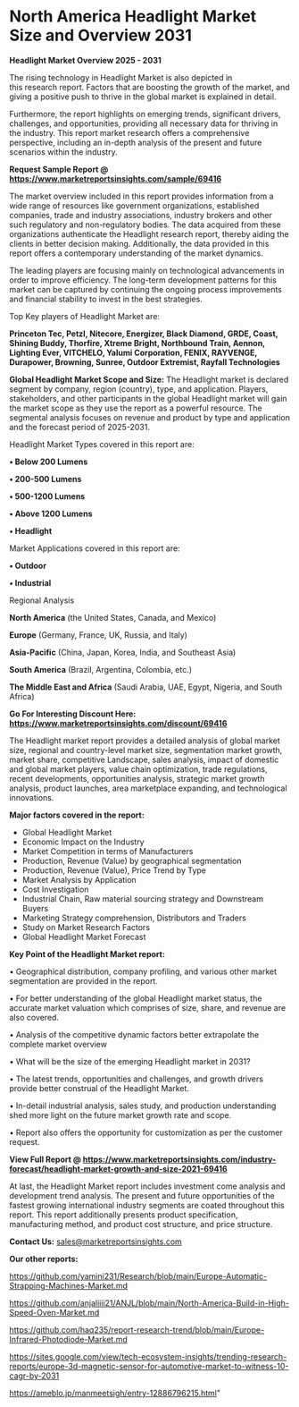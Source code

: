 # North America Headlight Market Size and Overview 2031

<Strong> Headlight Market Overview 2025 - 2031</strong>

The rising technology in Headlight Market is also depicted in this research report. Factors that are boosting the growth of the market, and giving a positive push to thrive in the global market is explained in detail.

Furthermore, the report highlights on emerging trends, significant drivers, challenges, and opportunities, providing all necessary data for thriving in the industry. This report market research offers a comprehensive perspective, including an in-depth analysis of the present and future scenarios within the industry.

<strong>Request Sample Report @ <a href=https://www.marketreportsinsights.com/sample/69416>https://www.marketreportsinsights.com/sample/69416</a></strong>

The market overview included in this report provides information from a wide range of resources like government organizations, established companies, trade and industry associations, industry brokers and other such regulatory and non-regulatory bodies. The data acquired from these organizations authenticate the Headlight research report, thereby aiding the clients in better decision making. Additionally, the data provided in this report offers a contemporary understanding of the market dynamics.

The leading players are focusing mainly on technological advancements in order to improve efficiency. The long-term development patterns for this market can be captured by continuing the ongoing process improvements and financial stability to invest in the best strategies.

Top Key players of Headlight Market are:

<strong>Princeton Tec, Petzl, Nitecore, Energizer, Black Diamond, GRDE, Coast, Shining Buddy, Thorfire, Xtreme Bright, Northbound Train, Aennon, Lighting Ever, VITCHELO, Yalumi Corporation, FENIX, RAYVENGE, Durapower, Browning, Sunree, Outdoor Extremist, Rayfall Technologies</strong>

<strong><b>Global Headlight Market Scope and Size:</b></strong>
The Headlight market is declared segment by company, region (country), type, and application. Players, stakeholders, and other participants in the global Headlight market will gain the market scope as they use the report as a powerful resource. The segmental analysis focuses on revenue and product by type and application and the forecast period of 2025-2031.

Headlight Market Types covered in this report are:

<strong>• Below 200 Lumens

• 200-500 Lumens

• 500-1200 Lumens

• Above 1200 Lumens

• Headlight</strong>

Market Applications covered in this report are:

<strong>• Outdoor

• Industrial</strong> 

Regional Analysis

<strong>North America</strong> (the United States, Canada, and Mexico)

<strong>Europe</strong> (Germany, France, UK, Russia, and Italy)

<strong>Asia-Pacific</strong> (China, Japan, Korea, India, and Southeast Asia)

<strong>South America</strong> (Brazil, Argentina, Colombia, etc.)

<strong>The Middle East and Africa</strong> (Saudi Arabia, UAE, Egypt, Nigeria, and South Africa)

<strong>Go For Interesting Discount Here: <a href=https://www.marketreportsinsights.com/discount/69416>https://www.marketreportsinsights.com/discount/69416</a></strong>

The Headlight market report provides a detailed analysis of global market size, regional and country-level market size, segmentation market growth, market share, competitive Landscape, sales analysis, impact of domestic and global market players, value chain optimization, trade regulations, recent developments, opportunities analysis, strategic market growth analysis, product launches, area marketplace expanding, and technological innovations.

<strong><b>Major factors covered in the report:</b></strong>
<ul>
  <li>Global Headlight Market </li>
  <li>Economic Impact on the Industry</li>
  <li>Market Competition in terms of Manufacturers</li>
  <li>Production, Revenue (Value) by geographical segmentation</li>
  <li>Production, Revenue (Value), Price Trend by Type</li>
  <li>Market Analysis by Application</li>
  <li>Cost Investigation</li>
  <li>Industrial Chain, Raw material sourcing strategy and Downstream Buyers</li>
  <li>Marketing Strategy comprehension, Distributors and Traders</li>
  <li>Study on Market Research Factors</li>
  <li>Global Headlight Market Forecast</li>
</ul>

<strong><b>Key Point of the Headlight Market report:</b></strong>

• Geographical distribution, company profiling, and various other market segmentation are provided in the report.

• For better understanding of the global Headlight market status, the accurate market valuation which comprises of size, share, and revenue are also covered.

• Analysis of the competitive dynamic factors better extrapolate the complete market overview

• What will be the size of the emerging Headlight market in 2031?

• The latest trends, opportunities and challenges, and growth drivers provide better construal of the Headlight Market.

• In-detail industrial analysis, sales study, and production understanding shed more light on the future market growth rate and scope.

• Report also offers the opportunity for customization as per the customer request.

<strong><b>View Full Report @ <a href=https://www.marketreportsinsights.com/industry-forecast/headlight-market-growth-and-size-2021-69416>https://www.marketreportsinsights.com/industry-forecast/headlight-market-growth-and-size-2021-69416</a></b></strong>


At last, the Headlight Market report includes investment come analysis and development trend analysis. The present and future opportunities of the fastest growing international industry segments are coated throughout this report. This report additionally presents product specification, manufacturing method, and product cost structure, and price structure.

<strong>Contact Us:</strong>
sales@marketreportsinsights.com

<strong>Our other reports:</strong>

<a href=https://github.com/yamini231/Research/blob/main/Europe-Automatic-Strapping-Machines-Market.md>https://github.com/yamini231/Research/blob/main/Europe-Automatic-Strapping-Machines-Market.md</a>

<a href=https://github.com/anjaliiii21/ANJL/blob/main/North-America-Build-in-High-Speed-Oven-Market.md>https://github.com/anjaliiii21/ANJL/blob/main/North-America-Build-in-High-Speed-Oven-Market.md</a>

<a href=https://github.com/haq235/report-research-trend/blob/main/Europe-Infrared-Photodiode-Market.md>https://github.com/haq235/report-research-trend/blob/main/Europe-Infrared-Photodiode-Market.md</a>

<a href=https://sites.google.com/view/tech-ecosystem-insights/trending-research-reports/europe-3d-magnetic-sensor-for-automotive-market-to-witness-10-cagr-by-2031>https://sites.google.com/view/tech-ecosystem-insights/trending-research-reports/europe-3d-magnetic-sensor-for-automotive-market-to-witness-10-cagr-by-2031</a>

<a href=https://ameblo.jp/manmeetsigh/entry-12886796215.html>https://ameblo.jp/manmeetsigh/entry-12886796215.html</a>"
